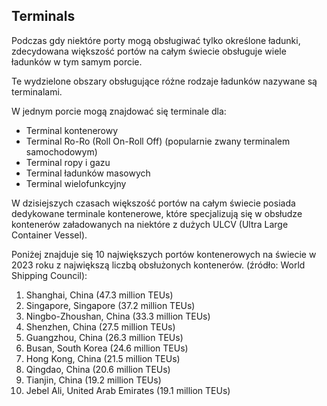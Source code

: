 ## Terminals

Podczas gdy niektóre porty mogą obsługiwać tylko określone ładunki, zdecydowana większość portów na całym świecie obsługuje wiele ładunków w tym samym porcie.

Te wydzielone obszary obsługujące różne rodzaje ładunków nazywane są terminalami.

W jednym porcie mogą znajdować się terminale dla:

- Terminal kontenerowy
- Terminal Ro-Ro (Roll On-Roll Off) (popularnie zwany terminalem samochodowym)
- Terminal ropy i gazu
- Terminal ładunków masowych
- Terminal wielofunkcyjny

W dzisiejszych czasach większość portów na całym świecie posiada dedykowane terminale kontenerowe, które specjalizują się w obsłudze kontenerów załadowanych na niektóre z dużych ULCV (Ultra Large Container Vessel).

Poniżej znajduje się 10 największych portów kontenerowych na świecie w 2023 roku z największą liczbą obsłużonych kontenerów. (źródło: World Shipping Council):

1. Shanghai, China (47.3 million TEUs)
2. Singapore, Singapore (37.2 million TEUs)
3. Ningbo-Zhoushan, China (33.3 million TEUs)
4. Shenzhen, China (27.5 million TEUs)
5. Guangzhou, China (26.3 million TEUs)
6. Busan, South Korea (24.6 million TEUs)
7. Hong Kong, China (21.5 million TEUs)
8. Qingdao, China (20.6 million TEUs)
9. Tianjin, China (19.2 million TEUs)
10. Jebel Ali, United Arab Emirates (19.1 million TEUs)
